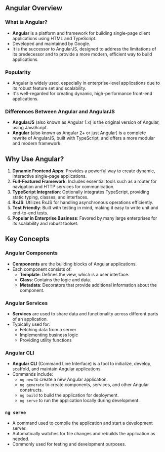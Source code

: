 ## Angular Overview

### What is Angular?
- **Angular** is a platform and framework for building single-page client applications using HTML and TypeScript. 
- Developed and maintained by Google.
- It is the successor to AngularJS, designed to address the limitations of its predecessor and to provide a more modern, efficient way to build applications.

### Popularity
- Angular is widely used, especially in enterprise-level applications due to its robust feature set and scalability.
- It's well-regarded for creating dynamic, high-performance front-end applications.

### Differences Between Angular and AngularJS
- **AngularJS** (also known as Angular 1.x) is the original version of Angular, using JavaScript.
- **Angular** (also known as Angular 2+ or just Angular) is a complete rewrite of AngularJS, built with TypeScript, and offers a more modular and modern framework.

## Why Use Angular?
1. **Dynamic Frontend Apps**: Provides a powerful way to create dynamic, interactive single-page applications.
2. **Full-Featured Framework**: Includes essential tools such as a router for navigation and HTTP services for communication.
3. **TypeScript Integration**: Optionally integrates TypeScript, providing static typing, classes, and interfaces.
4. **RxJS**: Utilizes RxJS for handling asynchronous operations efficiently.
5. **Test Friendly**: Built with testing in mind, making it easy to write unit and end-to-end tests.
6. **Popular in Enterprise Business**: Favored by many large enterprises for its scalability and robust toolset.

## Key Concepts

### Angular Components
- **Components** are the building blocks of Angular applications.
- Each component consists of:
  - **Template**: Defines the view, which is a user interface.
  - **Class**: Contains the logic and data.
  - **Metadata**: Decorators that provide additional information about the component.

### Angular Services
- **Services** are used to share data and functionality across different parts of an application.
- Typically used for:
  - Fetching data from a server
  - Implementing business logic
  - Providing utility functions

### Angular CLI
- **Angular CLI** (Command Line Interface) is a tool to initialize, develop, scaffold, and maintain Angular applications.
- Commands include:
  - `ng new` to create a new Angular application.
  - `ng generate` to create components, services, and other Angular constructs.
  - `ng build` to build the application for deployment.
  - `ng serve` to run the application locally during development.

### `ng serve`
- A command used to compile the application and start a development server.
- Automatically watches for file changes and rebuilds the application as needed.
- Commonly used for testing and development purposes.
